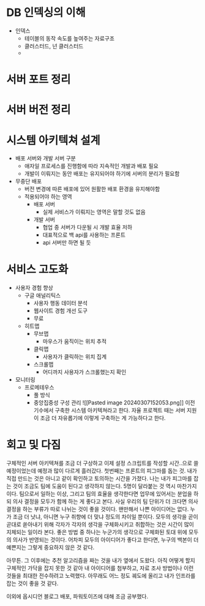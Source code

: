 # DB 인덱싱의 이해
- 인덱스
	- 테이블의 동작 속도를 높여주는 자료구조
	- 클러스터드, 넌 클러스터드
	- 

# 서버 포트 정리

# 서버 버전 정리

# 시스템 아키텍쳐 설계
- 배포 서버와 개발 서버 구분
	- 애자일 프로세스를 진행함에 따라  지속적인 개발과 배포 필요
	- 개발이 이뤄지는 동안 배포는 유지되어야 하기에 서버의 분리가 필요함
- 무중단 배포
	- 버전 변경에 따른 배포에 있어 원활한 배포 환경을 유지해야함
	- 적용되어야 하는 영역
		- 배포 서버
			- 실제 서비스가 이뤄지는 영역은 말할 것도 없음
		- 개발 서버
			- 협업 중 서버가 다운될 시 개발 효율 저하
			- 대표적으로 백 api를 사용하는 프론트
			- api 서버만 하면 될 듯

# 서비스 고도화
- 사용자 경험 향상
	- 구글 애널리틱스
		- 사용자 행동 데이터 분석
		- 웹사이트 경험  개선 도구
		- 무료
	- 히트맵
		- 무브맵
			- 마우스가 움직이는 위치 추적
		- 클릭맵
			- 사용자가 클릭하는 위치 집계
		- 스크롤맵
			- 어디까지 사용자가 스크롤했는지 확인
- 모니터링
	- 프로메테우스
		- 풀 방식
		- 중앙집중성 구성 관리
![[Pasted image 20240307152053.png]]
이전 기수에서 구축한 시스템 아키텍쳐라고 한다. 자율 프로젝트 때는 서버 지원이 조금 더 자유롭기에 이렇게 구축하는 게 가능하다고 한다.
# 회고 및 다짐
구체적인 서버 아키텍쳐를 조금 더 구상하고 이제 설정 스크립트를 작성할 시간..으로 쓸 예정이었는데 예정과 많이 다르게 흘러갔다. 첫번째는 프론트의 피그마를 돕는 것. 내가 직접 만드는 것은 아니고 같이 확인하고 토의하는 시간을 가졌다.
나는 내가 피그마를 잡는 것이 조금도 팀에 도움이 된다고 생각하지 않는다. 5명이 달라붙는 것 역시 마찬가지이다. 팀으로서 일하는 이상, 그리고 팀의 효율을 생각한다면 업무에 있어서는 분업을 하되 의사 결정을 모두가 함께 하는 게 좋다고 본다. 사실 우리의 팀 단위가 더 크다면 의사 결정을 하는 부류가 따로 나뉘는 것이 좋을 것이다. 
왠만해서 나쁜 아이디어는 없다. 누가 조금 더 낫냐, 아니면 누구 취향에 더 맞냐 정도의 차이일 뿐이다. 모두의 생각을 곧이곧대로 쏟아내기 위해 각자가 각자의 생각을 구체화시키고 취합하는 것은 시간이 많이 지체되는 일이라 본다. 좋은 방법 중 하나는 누군가의 생각으로 구체화된 토대 위에 모두의 의사가 반영되는 것이다. 어차피 모두의 아이디어가 좋다고 한다면, 누구의 백본이 더 예쁜지는 그렇게 중요하지 않은 것 같다. 

아무튼. 그 이후에는 추천 알고리즘을 짜는 것을 내가 옆에서 도왔다. 아직 어떻게 할지 구체적인 가닥을 잡지 못한 것 같아 내 아이디어를 첨부하고, 자료 조사 방법이나 이런 것들을 최대한 전수하려고 노력했다. 아무래도 어느 정도 궤도에 올리고 내가 인프라를 잡는 것이 좋을 것 같다.

이외에 옵시디언 블로그 배포, 파워토이즈에 대해 조금 공부했다.